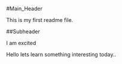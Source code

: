 #Main_Header

This is my first readme file.

##Subheader

I am excited


Hello lets learn something interesting today..
